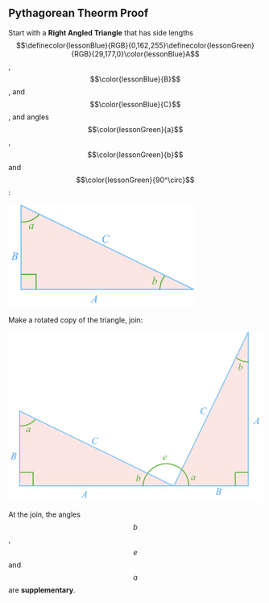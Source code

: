 ## Pythagorean Theorm Proof

Start with a **Right Angled Triangle** that has side lengths $$\definecolor{lessonBlue}{RGB}{0,162,255}\definecolor{lessonGreen}{RGB}{29,177,0}\color{lessonBlue}A$$, $$\color{lessonBlue}{B}$$, and $$\color{lessonBlue}{C}$$, and angles $$\color{lessonGreen}{a}$$, $$\color{lessonGreen}{b}$$ and $$\color{lessonGreen}{90^\circ}$$:

![](./Triangle.png)

Make a rotated copy of the triangle, join: 

![](./TwoTriangles.png)

At the join, the angles $$b$$, $$e$$ and $$a$$ are **supplementary**.
